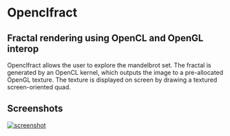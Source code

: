 Openclfract
============

## Fractal rendering using OpenCL and OpenGL interop

Openclfract allows the user to explore the mandelbrot set. The fractal is generated by an OpenCL kernel,
which outputs the image to a pre-allocated OpenGL texture. The texture is displayed on screen by drawing a
textured screen-oriented quad.

Screenshots
-----------

[![screenshot](https://bitbucket.org/naamakala/openclfract/raw/2eab9d104cecdb8cbc7f7f1f85475f13629a3afc/images/openclfract.jpg)](https://bitbucket.org/naamakala/openclfract/raw/2eab9d104cecdb8cbc7f7f1f85475f13629a3afc/images/openclfract.jpg)